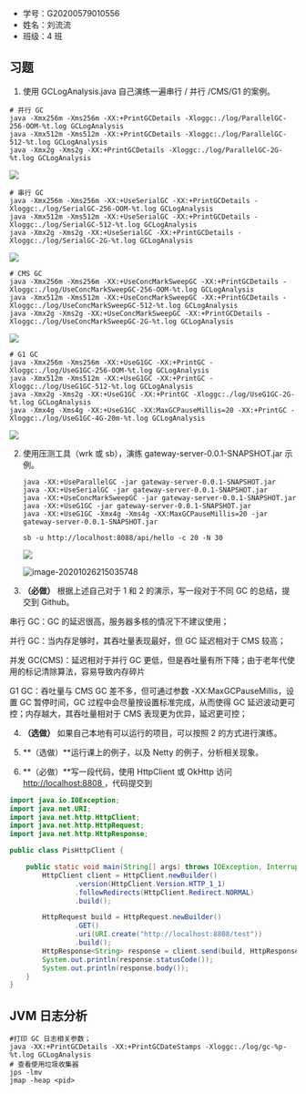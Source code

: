 - 学号：G20200579010556
- 姓名：刘流流
- 班级：4 班

## 习题

1. 使用 GCLogAnalysis.java 自己演练一遍串行 / 并行 /CMS/G1 的案例。

```shell
# 并行 GC
java -Xmx256m -Xms256m -XX:+PrintGCDetails -Xloggc:./log/ParallelGC-256-OOM-%t.log GCLogAnalysis
java -Xmx512m -Xms512m -XX:+PrintGCDetails -Xloggc:./log/ParallelGC-512-%t.log GCLogAnalysis
java -Xmx2g -Xms2g -XX:+PrintGCDetails -Xloggc:./log/ParallelGC-2G-%t.log GCLogAnalysis
```

![](https://gitee.com/pismery/imageshack/raw/master/img/20201026203224.png)

```shell
# 串行 GC
java -Xmx256m -Xms256m -XX:+UseSerialGC -XX:+PrintGCDetails -Xloggc:./log/SerialGC-256-OOM-%t.log GCLogAnalysis
java -Xmx512m -Xms512m -XX:+UseSerialGC -XX:+PrintGCDetails -Xloggc:./log/SerialGC-512-%t.log GCLogAnalysis
java -Xmx2g -Xms2g -XX:+UseSerialGC -XX:+PrintGCDetails -Xloggc:./log/SerialGC-2G-%t.log GCLogAnalysis
```

![](https://gitee.com/pismery/imageshack/raw/master/img/20201026203812.png)

```shell
# CMS GC
java -Xmx256m -Xms256m -XX:+UseConcMarkSweepGC -XX:+PrintGCDetails -Xloggc:./log/UseConcMarkSweepGC-256-OOM-%t.log GCLogAnalysis
java -Xmx512m -Xms512m -XX:+UseConcMarkSweepGC -XX:+PrintGCDetails -Xloggc:./log/UseConcMarkSweepGC-512-%t.log GCLogAnalysis
java -Xmx2g -Xms2g -XX:+UseConcMarkSweepGC -XX:+PrintGCDetails -Xloggc:./log/UseConcMarkSweepGC-2G-%t.log GCLogAnalysis
```

![](https://gitee.com/pismery/imageshack/raw/master/img/20201026205633.png)

```shell
# G1 GC
java -Xmx256m -Xms256m -XX:+UseG1GC -XX:+PrintGC -Xloggc:./log/UseG1GC-256-OOM-%t.log GCLogAnalysis
java -Xmx512m -Xms512m -XX:+UseG1GC -XX:+PrintGC -Xloggc:./log/UseG1GC-512-%t.log GCLogAnalysis
java -Xmx2g -Xms2g -XX:+UseG1GC -XX:+PrintGC -Xloggc:./log/UseG1GC-2G-%t.log GCLogAnalysis
java -Xmx4g -Xms4g -XX:+UseG1GC -XX:MaxGCPauseMillis=20 -XX:+PrintGC -Xloggc:./log/UseG1GC-4G-20m-%t.log GCLogAnalysis
```

![](https://gitee.com/pismery/imageshack/raw/master/img/20201026211709.png)



2. 使用压测工具（wrk 或 sb），演练 gateway-server-0.0.1-SNAPSHOT.jar 示例。

   ```shell
   java -XX:+UseParallelGC -jar gateway-server-0.0.1-SNAPSHOT.jar
   java -XX:+UseSerialGC -jar gateway-server-0.0.1-SNAPSHOT.jar
   java -XX:+UseConcMarkSweepGC -jar gateway-server-0.0.1-SNAPSHOT.jar
   java -XX:+UseG1GC -jar gateway-server-0.0.1-SNAPSHOT.jar
   java -XX:+UseG1GC -Xmx4g -Xms4g -XX:MaxGCPauseMillis=20 -jar gateway-server-0.0.1-SNAPSHOT.jar
   
   sb -u http://localhost:8088/api/hello -c 20 -N 30
   ```

   

   ![](https://gitee.com/pismery/imageshack/raw/master/img/20201026214933.png)

   

   ![image-20201026215035748](C:\Users\96502\AppData\Roaming\Typora\typora-user-images\image-20201026215035748.png)

   

3. **（必做）** 根据上述自己对于 1 和 2 的演示，写一段对于不同 GC 的总结，提交到 Github。

串行 GC：GC 的延迟很高，服务器多核的情况下不建议使用；

并行 GC：当内存足够时，其吞吐量表现最好，但 GC 延迟相对于 CMS 较高；

并发 GC(CMS)：延迟相对于并行 GC 更低，但是吞吐量有所下降；由于老年代使用的标记清除算法，容易导致内存碎片

G1 GC：吞吐量与 CMS GC 差不多，但可通过参数 -XX:MaxGCPauseMillis，设置 GC 暂停时间，GC 过程中会尽量按设置标准完成，从而使得 GC 延迟波动更可控；内存越大，其吞吐量相对于 CMS 表现更为优异，延迟更可控；

4. **（选做）** 如果自己本地有可以运行的项目，可以按照 2 的方式进行演练。



5. **（选做）**运行课上的例子，以及 Netty 的例子，分析相关现象。



6. **（必做）**写一段代码，使用 HttpClient 或 OkHttp 访问 [http://localhost:8808 ](http://localhost:880/)，代码提交到

```java
import java.io.IOException;
import java.net.URI;
import java.net.http.HttpClient;
import java.net.http.HttpRequest;
import java.net.http.HttpResponse;

public class PisHttpClient {

    public static void main(String[] args) throws IOException, InterruptedException {
        HttpClient client = HttpClient.newBuilder()
                .version(HttpClient.Version.HTTP_1_1)
                .followRedirects(HttpClient.Redirect.NORMAL)
                .build();

        HttpRequest build = HttpRequest.newBuilder()
                .GET()
                .uri(URI.create("http://localhost:8808/test"))
                .build();
        HttpResponse<String> response = client.send(build, HttpResponse.BodyHandlers.ofString());
        System.out.println(response.statusCode());
        System.out.println(response.body());
    }
}
```



## JVM 日志分析

```shell
#打印 GC 日志相关参数；
java -XX:+PrintGCDetails -XX:+PrintGCDateStamps -Xloggc:./log/gc-%p-%t.log GCLogAnalysis
# 查看使用垃圾收集器
jps -lmv
jmap -heap <pid>

```



​	